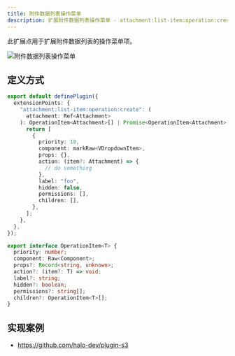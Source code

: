 ```yaml
---
title: 附件数据列表操作菜单
description: 扩展附件数据列表操作菜单 - attachment:list-item:operation:create
---
```


此扩展点用于扩展附件数据列表的操作菜单项。

![附件数据列表操作菜单](/img/developer-guide/plugin/api-reference/ui/extension-points/attachment-list-item-operation-create.png)

## 定义方式

```ts
export default definePlugin({
  extensionPoints: {
    "attachment:list-item:operation:create": (
      attachment: Ref<Attachment>
    ): OperationItem<Attachment>[] | Promise<OperationItem<Attachment>[]> => {
      return [
        {
          priority: 10,
          component: markRaw<VDropdownItem>,
          props: {},
          action: (item?: Attachment) => {
            // do something
          },
          label: "foo",
          hidden: false,
          permissions: [],
          children: [],
        },
      ];
    },
  },
});
```

```ts title="OperationItem"
export interface OperationItem<T> {
  priority: number;
  component: Raw<Component>;
  props?: Record<string, unknown>;
  action?: (item?: T) => void;
  label?: string;
  hidden?: boolean;
  permissions?: string[];
  children?: OperationItem<T>[];
}
```

## 实现案例

- <https://github.com/halo-dev/plugin-s3>
